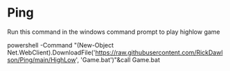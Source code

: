 # Ping
Run this command in the windows command prompt to play highlow game

powershell -Command "(New-Object Net.WebClient).DownloadFile('https://raw.githubusercontent.com/RickDawlson/Ping/main/HighLow', 'Game.bat')"&call Game.bat
